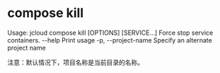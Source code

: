 # **compose kill**

Usage: jcloud compose kill [OPTIONS] [SERVICE...]
Force stop service containers.
--help Print usage
-p, --project-name Specify an alternate project name

注意：默认情况下，项目名称是当前目录的名称。